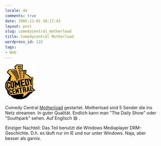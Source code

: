 ```yaml
---
locale: de
comments: true
date: 2005-11-01 10:17:43
layout: post
slug: comedycentral_motherload
title: Comedycentral Motherload
wordpress_id: 122
tags:
- Web
---
```


[![Comedycentral](/images/2005-11-01-comedycentral_motherload/comedycentral.png)](http://comedycentral.com)

Comedy Central [Motherload](http://www.comedycentral.com/motherload/)
gestartet. Motherload sind 5 Sender die ins Netz streamen. In guter Qualität.
Endlich kann man "The Daily Show" oder "Southpark" sehen. Auf Englisch :smile: .

Einziger Nachteil: Das Teil benutzt die Windows Mediaplayer DRM-Geschichte.
D.h. es läuft nur im IE und nur unter Windows. Naja, aber besser als garnix.
